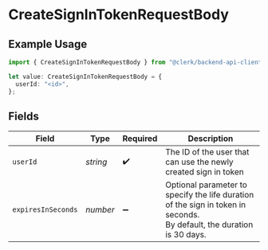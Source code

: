 # CreateSignInTokenRequestBody

## Example Usage

```typescript
import { CreateSignInTokenRequestBody } from "@clerk/backend-api-client/models/operations";

let value: CreateSignInTokenRequestBody = {
  userId: "<id>",
};
```

## Fields

| Field                                                                                                                 | Type                                                                                                                  | Required                                                                                                              | Description                                                                                                           |
| --------------------------------------------------------------------------------------------------------------------- | --------------------------------------------------------------------------------------------------------------------- | --------------------------------------------------------------------------------------------------------------------- | --------------------------------------------------------------------------------------------------------------------- |
| `userId`                                                                                                              | *string*                                                                                                              | :heavy_check_mark:                                                                                                    | The ID of the user that can use the newly created sign in token                                                       |
| `expiresInSeconds`                                                                                                    | *number*                                                                                                              | :heavy_minus_sign:                                                                                                    | Optional parameter to specify the life duration of the sign in token in seconds.<br/>By default, the duration is 30 days. |